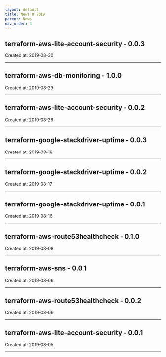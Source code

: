 ```yaml
---
layout: default
title: News 8 2019
parent: News
nav_order: 4
---
```




## terraform-aws-lite-account-security - 0.0.3


Created at: 2019-08-30

---


## terraform-aws-db-monitoring - 1.0.0


Created at: 2019-08-29

---


## terraform-aws-lite-account-security - 0.0.2


Created at: 2019-08-26

---


## terraform-google-stackdriver-uptime - 0.0.3


Created at: 2019-08-19

---


## terraform-google-stackdriver-uptime - 0.0.2


Created at: 2019-08-17

---


## terraform-google-stackdriver-uptime - 0.0.1


Created at: 2019-08-16

---


## terraform-aws-route53healthcheck - 0.1.0


Created at: 2019-08-08

---


## terraform-aws-sns - 0.0.1


Created at: 2019-08-06

---


## terraform-aws-route53healthcheck - 0.0.2


Created at: 2019-08-06

---


## terraform-aws-lite-account-security - 0.0.1


Created at: 2019-08-05

---

